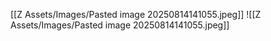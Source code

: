 [[Z Assets/Images/Pasted image 20250814141055.jpeg]]
![[Z Assets/Images/Pasted image 20250814141055.jpeg]]